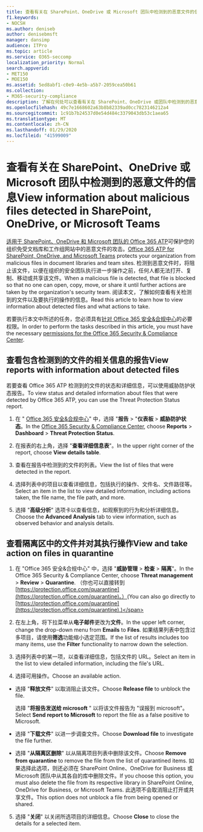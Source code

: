 ```yaml
---
title: 查看有关在 SharePoint、OneDrive 或 Microsoft 团队中检测到的恶意文件的信息
f1.keywords:
- NOCSH
ms.author: deniseb
author: denisebmsft
manager: dansimp
audience: ITPro
ms.topic: article
ms.service: O365-seccomp
localization_priority: Normal
search.appverid:
- MET150
- MOE150
ms.assetid: 5ed8abf1-c0e9-4e5b-a5b7-2059cea50b61
ms.collection:
- M365-security-compliance
description: 了解在何处可以查看有关在 SharePoint、OneDrive 或团队中检测到的恶意文件的信息，以及如何对这些文件执行操作。
ms.openlocfilehash: 49c7e1668602a63b8b82339ad0cc7823146212a4
ms.sourcegitcommit: 1c91b7b24537d0e54d484c3379043db53c1aea65
ms.translationtype: MT
ms.contentlocale: zh-CN
ms.lasthandoff: 01/29/2020
ms.locfileid: "41599009"
---
```

# <a name="view-information-about-malicious-files-detected-in-sharepoint-onedrive-or-microsoft-teams"></a><span data-ttu-id="7a811-103">查看有关在 SharePoint、OneDrive 或 Microsoft 团队中检测到的恶意文件的信息</span><span class="sxs-lookup"><span data-stu-id="7a811-103">View information about malicious files detected in SharePoint, OneDrive, or Microsoft Teams</span></span>

<span data-ttu-id="7a811-104">[适用于 SharePoint、OneDrive 和 Microsoft 团队的 Office 365 ATP](atp-for-spo-odb-and-teams.md)可保护您的组织免受文档库和工作组网站中的恶意文件的攻击。</span><span class="sxs-lookup"><span data-stu-id="7a811-104">[Office 365 ATP for SharePoint, OneDrive, and Microsoft Teams](atp-for-spo-odb-and-teams.md) protects your organization from malicious files in document libraries and team sites.</span></span> <span data-ttu-id="7a811-105">检测到恶意文件时，将阻止该文件，以便在组织的安全团队执行进一步操作之前，任何人都无法打开、复制、移动或共享该文件。</span><span class="sxs-lookup"><span data-stu-id="7a811-105">When a malicious file is detected, that file is blocked so that no one can open, copy, move, or share it until further actions are taken by the organization's security team.</span></span> <span data-ttu-id="7a811-106">阅读本文，了解如何查看有关检测到的文件以及要执行的操作的信息。</span><span class="sxs-lookup"><span data-stu-id="7a811-106">Read this article to learn how to view information about detected files and what actions to take.</span></span> 

<span data-ttu-id="7a811-107">若要执行本文中所述的任务，您必须具有[针对 Office 365 安全&amp;合规中心](permissions-in-the-security-and-compliance-center.md)的必要权限。</span><span class="sxs-lookup"><span data-stu-id="7a811-107">In order to perform the tasks described in this article, you must have the necessary [permissions for the Office 365 Security &amp; Compliance Center](permissions-in-the-security-and-compliance-center.md).</span></span> 
  
## <a name="view-reports-with-information-about-detected-files"></a><span data-ttu-id="7a811-108">查看包含检测到的文件的相关信息的报告</span><span class="sxs-lookup"><span data-stu-id="7a811-108">View reports with information about detected files</span></span>

<span data-ttu-id="7a811-109">若要查看 Office 365 ATP 检测到的文件的状态和详细信息，可以使用威胁防护状态报告。</span><span class="sxs-lookup"><span data-stu-id="7a811-109">To view status and detailed information about files that were detected by Office 365 ATP, you can use the Threat Protection Status report.</span></span>
  
1. <span data-ttu-id="7a811-110">在 " [Office 365 安全&amp;合规中心](https://protection.office.com)" 中，选择 "**报告** \> "**仪表板** \> **威胁防护状态**。</span><span class="sxs-lookup"><span data-stu-id="7a811-110">In the [Office 365 Security &amp; Compliance Center](https://protection.office.com), choose **Reports** \> **Dashboard** \> **Threat Protection Status**.</span></span>
    
2. <span data-ttu-id="7a811-111">在报表的右上角，选择 "**查看详细信息表**"。</span><span class="sxs-lookup"><span data-stu-id="7a811-111">In the upper right corner of the report, choose **View details table**.</span></span>
    
3. <span data-ttu-id="7a811-112">查看在报告中检测到的文件的列表。</span><span class="sxs-lookup"><span data-stu-id="7a811-112">View the list of files that were detected in the report.</span></span>
    
4. <span data-ttu-id="7a811-113">选择列表中的项目以查看详细信息，包括执行的操作、文件名、文件路径等。</span><span class="sxs-lookup"><span data-stu-id="7a811-113">Select an item in the list to view detailed information, including actions taken, the file name, the file path, and more.</span></span>
    
5. <span data-ttu-id="7a811-114">选择 "**高级分析**" 选项卡以查看信息，如观察到的行为和分析详细信息。</span><span class="sxs-lookup"><span data-stu-id="7a811-114">Choose the **Advanced Analysis** tab to view information, such as observed behavior and analysis details.</span></span> 
  
## <a name="view-and-take-action-on-files-in-quarantine"></a><span data-ttu-id="7a811-115">查看隔离区中的文件并对其执行操作</span><span class="sxs-lookup"><span data-stu-id="7a811-115">View and take action on files in quarantine</span></span>

1. <span data-ttu-id="7a811-116">在 "Office 365 安全&amp;合规中心" 中，选择 "**威胁管理** \> **检查** \> **隔离**"。</span><span class="sxs-lookup"><span data-stu-id="7a811-116">In the Office 365 Security &amp; Compliance Center, choose **Threat management** \> **Review** \> **Quarantine**.</span></span> <span data-ttu-id="7a811-117">（你也可以直接转到[https://protection.office.com/quarantine](https://protection.office.com/quarantine)。）</span><span class="sxs-lookup"><span data-stu-id="7a811-117">(You can also go directly to [https://protection.office.com/quarantine](https://protection.office.com/quarantine).)</span></span>
    
2. <span data-ttu-id="7a811-118">在左上角，将下拉菜单从**电子邮件**更改为**文件**。</span><span class="sxs-lookup"><span data-stu-id="7a811-118">In the upper left corner, change the drop-down menu from **Emails** to **Files**.</span></span> <span data-ttu-id="7a811-119">如果结果列表中包含过多项目，请使用**筛选**功能缩小选定范围。</span><span class="sxs-lookup"><span data-stu-id="7a811-119">If the list of results includes too many items, use the **Filter** functionality to narrow down the selection.</span></span>
    
3. <span data-ttu-id="7a811-120">选择列表中的某一项，以查看详细信息，包括文件的 URL。</span><span class="sxs-lookup"><span data-stu-id="7a811-120">Select an item in the list to view detailed information, including the file's URL.</span></span>
    
4. <span data-ttu-id="7a811-121">选择可用操作。</span><span class="sxs-lookup"><span data-stu-id="7a811-121">Choose an available action.</span></span>
    
  - <span data-ttu-id="7a811-122">选择 "**释放文件**" 以取消阻止该文件。</span><span class="sxs-lookup"><span data-stu-id="7a811-122">Choose **Release file** to unblock the file.</span></span> 
    
    <span data-ttu-id="7a811-123">选择 "**将报告发送给 microsoft** " 以将该文件报告为 "误报到 microsoft"。</span><span class="sxs-lookup"><span data-stu-id="7a811-123">Select **Send report to Microsoft** to report the file as a false positive to Microsoft.</span></span> 
    
  - <span data-ttu-id="7a811-124">选择 "**下载文件**" 以进一步调查文件。</span><span class="sxs-lookup"><span data-stu-id="7a811-124">Choose **Download file** to investigate the file further.</span></span> 
    
  - <span data-ttu-id="7a811-125">选择 "**从隔离区删除**" 以从隔离项目列表中删除该文件。</span><span class="sxs-lookup"><span data-stu-id="7a811-125">Choose **Remove from quarantine** to remove the file from the list of quarantined items.</span></span> <span data-ttu-id="7a811-126">如果选择此选项，则还必须在 SharePoint Online、OneDrive for Business 或 Microsoft 团队中从其各自的库中删除文件。</span><span class="sxs-lookup"><span data-stu-id="7a811-126">If you choose this option, you must also delete the file from its respective library in SharePoint Online, OneDrive for Business, or Microsoft Teams.</span></span> <span data-ttu-id="7a811-127">此选项不会取消阻止打开或共享文件。</span><span class="sxs-lookup"><span data-stu-id="7a811-127">This option does not unblock a file from being opened or shared.</span></span> 
    
5. <span data-ttu-id="7a811-128">选择 "**关闭**" 以关闭所选项目的详细信息。</span><span class="sxs-lookup"><span data-stu-id="7a811-128">Choose **Close** to close the details for a selected item.</span></span> 
  
  

